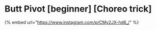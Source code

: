 # Butt Pivot \[beginner] \[Choreo trick]

{% embed url="https://www.instagram.com/p/CMy2JX-hd6_/" %}
